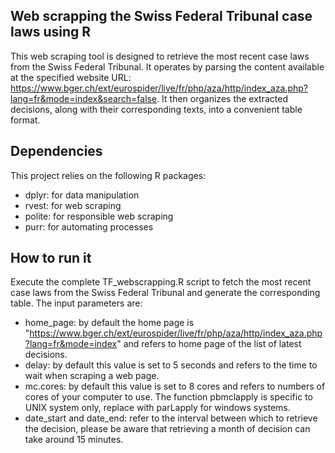 
## Web scrapping the Swiss Federal Tribunal case laws using R

This web scraping tool is designed to retrieve the most recent case laws from the Swiss Federal Tribunal. It operates by parsing the content available at the specified website URL: https://www.bger.ch/ext/eurospider/live/fr/php/aza/http/index_aza.php?lang=fr&mode=index&search=false. It then organizes the extracted decisions, along with their corresponding texts, into a convenient table format.

## Dependencies

This project relies on the following R packages:

- dplyr: for data manipulation
- rvest: for web scraping
- polite: for responsible web scraping 
- purr: for automating processes

## How to run it 

Execute the complete TF_webscrapping.R script to fetch the most recent case laws from the Swiss Federal Tribunal and generate the corresponding table.
The input parameters are: 

- home_page: by default the home page is "https://www.bger.ch/ext/eurospider/live/fr/php/aza/http/index_aza.php?lang=fr&mode=index" and refers to home page of the list of latest decisions.
- delay: by default this value is set to 5 seconds and refers to the time to wait when scraping a web page.
- mc.cores: by default this value is set to 8 cores and refers to numbers of cores of your computer to use. The function pbmclapply is specific to UNIX system only, replace with parLapply for windows systems.
- date_start and date_end: refer to the interval between which to retrieve the decision, please be aware that retrieving a month of decision can take around 15 minutes.
